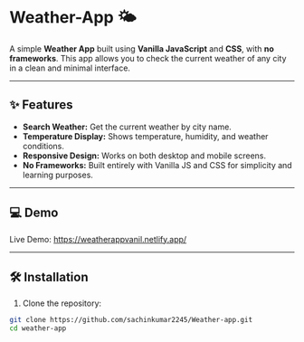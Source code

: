 # Weather-App 🌤️

A simple **Weather App** built using **Vanilla JavaScript** and **CSS**, with **no frameworks**. This app allows you to check the current weather of any city in a clean and minimal interface.  

---

## ✨ Features

- **Search Weather:** Get the current weather by city name.  
- **Temperature Display:** Shows temperature, humidity, and weather conditions.  
- **Responsive Design:** Works on both desktop and mobile screens.  
- **No Frameworks:** Built entirely with Vanilla JS and CSS for simplicity and learning purposes.  

---

## 💻 Demo

Live Demo: https://weatherappvanil.netlify.app/

---

## 🛠️ Installation

1. Clone the repository:

```bash
git clone https://github.com/sachinkumar2245/Weather-app.git
cd weather-app
```
